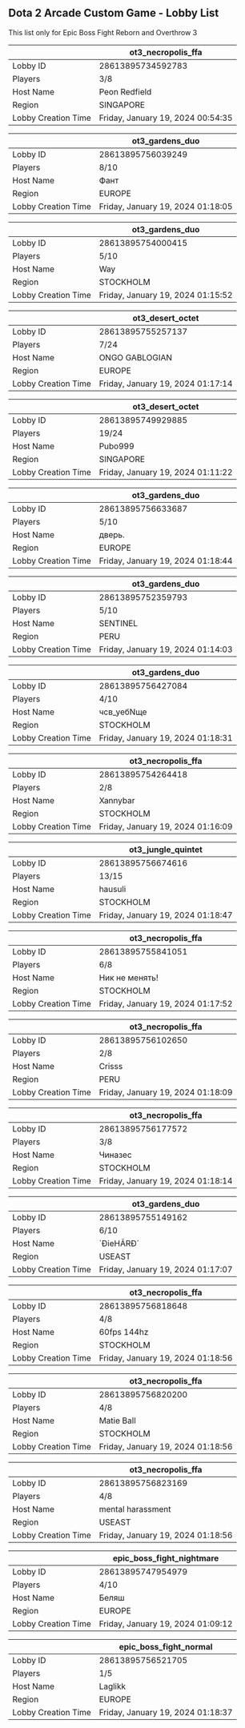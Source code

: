 ## Dota 2 Arcade Custom Game - Lobby List

This list only for Epic Boss Fight Reborn and Overthrow 3

|  | ot3_necropolis_ffa |
| ------ | ------ |
| Lobby ID | 28613895734592783 |
| Players | 3/8 |
| Host Name | Peon Redfield |
| Region | SINGAPORE |
| Lobby Creation Time | Friday, January 19, 2024 00:54:35 |


|  | ot3_gardens_duo |
| ------ | ------ |
| Lobby ID | 28613895756039249 |
| Players | 8/10 |
| Host Name | Фант |
| Region | EUROPE |
| Lobby Creation Time | Friday, January 19, 2024 01:18:05 |


|  | ot3_gardens_duo |
| ------ | ------ |
| Lobby ID | 28613895754000415 |
| Players | 5/10 |
| Host Name | Way |
| Region | STOCKHOLM |
| Lobby Creation Time | Friday, January 19, 2024 01:15:52 |


|  | ot3_desert_octet |
| ------ | ------ |
| Lobby ID | 28613895755257137 |
| Players | 7/24 |
| Host Name | ONGO GABLOGIAN |
| Region | EUROPE |
| Lobby Creation Time | Friday, January 19, 2024 01:17:14 |


|  | ot3_desert_octet |
| ------ | ------ |
| Lobby ID | 28613895749929885 |
| Players | 19/24 |
| Host Name | Pubo999 |
| Region | SINGAPORE |
| Lobby Creation Time | Friday, January 19, 2024 01:11:22 |


|  | ot3_gardens_duo |
| ------ | ------ |
| Lobby ID | 28613895756633687 |
| Players | 5/10 |
| Host Name | дверь. |
| Region | EUROPE |
| Lobby Creation Time | Friday, January 19, 2024 01:18:44 |


|  | ot3_gardens_duo |
| ------ | ------ |
| Lobby ID | 28613895752359793 |
| Players | 5/10 |
| Host Name | SENTINEL |
| Region | PERU |
| Lobby Creation Time | Friday, January 19, 2024 01:14:03 |


|  | ot3_gardens_duo |
| ------ | ------ |
| Lobby ID | 28613895756427084 |
| Players | 4/10 |
| Host Name | чсв_уебNще |
| Region | STOCKHOLM |
| Lobby Creation Time | Friday, January 19, 2024 01:18:31 |


|  | ot3_necropolis_ffa |
| ------ | ------ |
| Lobby ID | 28613895754264418 |
| Players | 2/8 |
| Host Name | Xannybar |
| Region | STOCKHOLM |
| Lobby Creation Time | Friday, January 19, 2024 01:16:09 |


|  | ot3_jungle_quintet |
| ------ | ------ |
| Lobby ID | 28613895756674616 |
| Players | 13/15 |
| Host Name | hausuli |
| Region | STOCKHOLM |
| Lobby Creation Time | Friday, January 19, 2024 01:18:47 |


|  | ot3_necropolis_ffa |
| ------ | ------ |
| Lobby ID | 28613895755841051 |
| Players | 6/8 |
| Host Name | Ник не менять! |
| Region | STOCKHOLM |
| Lobby Creation Time | Friday, January 19, 2024 01:17:52 |


|  | ot3_necropolis_ffa |
| ------ | ------ |
| Lobby ID | 28613895756102650 |
| Players | 2/8 |
| Host Name | Crisss |
| Region | PERU |
| Lobby Creation Time | Friday, January 19, 2024 01:18:09 |


|  | ot3_necropolis_ffa |
| ------ | ------ |
| Lobby ID | 28613895756177572 |
| Players | 3/8 |
| Host Name | Чиназес |
| Region | STOCKHOLM |
| Lobby Creation Time | Friday, January 19, 2024 01:18:14 |


|  | ot3_gardens_duo |
| ------ | ------ |
| Lobby ID | 28613895755149162 |
| Players | 6/10 |
| Host Name | `ÐieHÃRÐ´ |
| Region | USEAST |
| Lobby Creation Time | Friday, January 19, 2024 01:17:07 |


|  | ot3_necropolis_ffa |
| ------ | ------ |
| Lobby ID | 28613895756818648 |
| Players | 4/8 |
| Host Name | 60fps 144hz |
| Region | STOCKHOLM |
| Lobby Creation Time | Friday, January 19, 2024 01:18:56 |


|  | ot3_necropolis_ffa |
| ------ | ------ |
| Lobby ID | 28613895756820200 |
| Players | 4/8 |
| Host Name | Matie Ball |
| Region | STOCKHOLM |
| Lobby Creation Time | Friday, January 19, 2024 01:18:56 |


|  | ot3_necropolis_ffa |
| ------ | ------ |
| Lobby ID | 28613895756823169 |
| Players | 4/8 |
| Host Name | mental harassment |
| Region | USEAST |
| Lobby Creation Time | Friday, January 19, 2024 01:18:56 |


|  | epic_boss_fight_nightmare |
| ------ | ------ |
| Lobby ID | 28613895747954979 |
| Players | 4/10 |
| Host Name | Беляш |
| Region | EUROPE |
| Lobby Creation Time | Friday, January 19, 2024 01:09:12 |


|  | epic_boss_fight_normal |
| ------ | ------ |
| Lobby ID | 28613895756521705 |
| Players | 1/5 |
| Host Name | Laglikk |
| Region | EUROPE |
| Lobby Creation Time | Friday, January 19, 2024 01:18:37 |


